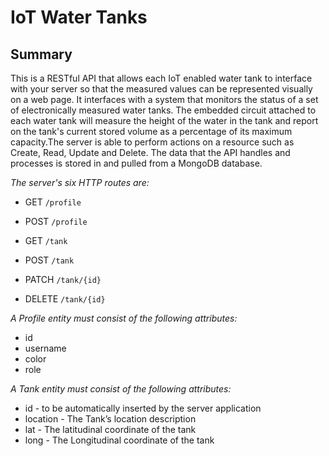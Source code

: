# IoT Water Tanks

## Summary 

This is a RESTful API that allows each IoT enabled water tank to interface with your server so that the measured values can be represented visually on a web page. It interfaces with a system that monitors the status of a set of electronically measured water tanks. The embedded circuit attached to each water tank will measure the height of the water in the tank and report on the tank's current stored volume as a percentage of its maximum capacity.The server is able to perform actions on a resource such as Create, Read, Update and Delete. The data that the API handles and processes is stored in and pulled from a MongoDB database.

*The server's six HTTP routes are:*

- GET `/profile`
- POST `/profile`

- GET `/tank`
- POST `/tank`
- PATCH `/tank/{id}`
- DELETE `/tank/{id}`

*A Profile entity must consist of the following attributes:*

- id
- username
- color
- role

*A Tank entity must consist of the following attributes:*

- id - to be automatically inserted by the server application
- location - The Tank’s location description
- lat - The latitudinal coordinate of the tank
- long - The Longitudinal coordinate of the tank
